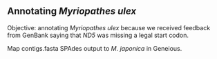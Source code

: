 ## Annotating *Myriopathes ulex*

Objective: annotating *Myriopathes ulex* because we received feedback from GenBank saying that *ND5* was missing a legal start codon.

Map contigs.fasta SPAdes output to *M. japonica* in Geneious. 
